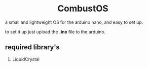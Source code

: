 <h1 style="text-align: center;">CombustOS</h1>

a small and lightweight OS for the arduino nano, and easy to set up.

to set it up just upload the **.ino** file to the arduino.

## required library's 
1. LiquidCrystal